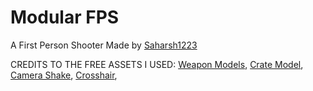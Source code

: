 # Modular FPS
A First Person Shooter Made by [Saharsh1223](https://www.youtube.com/SaharshDev)

CREDITS TO THE FREE ASSETS I USED:
[Weapon Models](https://assetstore.unity.com/packages/3d/props/guns/low-poly-weapons-vol-1-151980),
[Crate Model](https://sketchfab.com/3d-models/lowpoly-crates-b3d9d3170f4349059fcce816974932c9),
[Camera Shake](https://github.com/andersonaddo/EZ-Camera-Shake-Unity),
[Crosshair](https://www.kenney.nl/assets/crosshair-pack),
